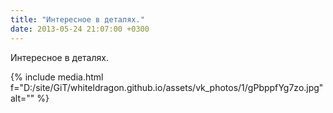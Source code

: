 ```yaml
---
title: "Интересное в деталях."
date: 2013-05-24 21:07:00 +0300
---
```


Интересное в деталях.

{% include media.html f="D:/site/GiT/whiteldragon.github.io/assets/vk_photos/1/gPbppfYg7zo.jpg" alt="" %}
